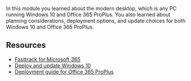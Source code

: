 In this module you learned about the modern desktop, which is any PC running Windows 10 and Office 365 ProPlus. You also learned about planning considerations, deployment options, and update choices for both Windows 10 and Office 365 ProPlus.

## Resources
- [Fasttrack for Microsoft 365](https://www.microsoft.com/fasttrack/microsoft-365)
- [Deploy and update Windows 10](https://docs.microsoft.com/windows/deployment/)
- [Deployment guide for Office 365 ProPlus](https://docs.microsoft.com/DeployOffice/deployment-guide-for-office-365-proplus)

